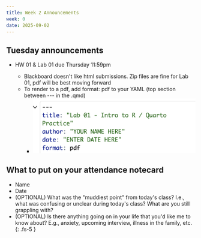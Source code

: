 ```yaml
---
title: Week 2 Announcements
week: 0
date: 2025-09-02
---
```


## Tuesday announcements

-   HW 01 & Lab 01 due Thursday 11:59pm

    -   Blackboard doesn't like html submissions. Zip files are fine for Lab 01, pdf will be best moving forward
    -   To render to a pdf, add format: pdf to your YAML (top section between --- in the .qmd)
        -   ![](images/pdf_YAML.png)

## What to put on your attendance notecard

-   Name
-   Date
-   (OPTIONAL) What was the "muddiest point" from today's class? I.e., what was confusing or unclear during today's class? What are you still grappling with?
-   (OPTIONAL) Is there anything going on in your life that you'd like me to know about? E.g., anxiety, upcoming interview, illness in the family, etc. {: .fs-5 }
